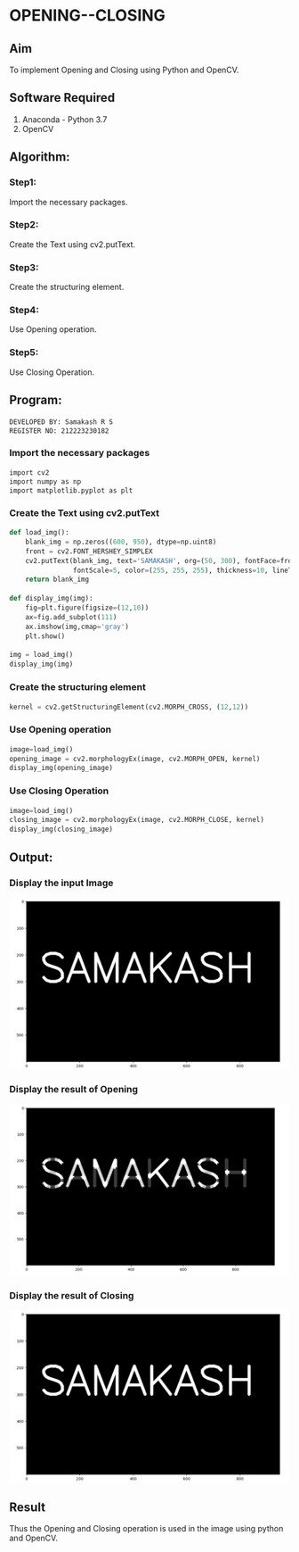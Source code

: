 # OPENING--CLOSING
## Aim
To implement Opening and Closing using Python and OpenCV.

## Software Required
1. Anaconda - Python 3.7
2. OpenCV
## Algorithm:
### Step1:
Import the necessary packages.

### Step2:
Create the Text using cv2.putText.

### Step3:
Create the structuring element.

### Step4:
Use Opening operation.

### Step5:
Use Closing Operation.
 
## Program:
```
DEVELOPED BY: Samakash R S
REGISTER NO: 212223230182
```
### Import the necessary packages
```
import cv2
import numpy as np
import matplotlib.pyplot as plt
```
### Create the Text using cv2.putText
```python
def load_img():
    blank_img = np.zeros((600, 950), dtype=np.uint8)
    front = cv2.FONT_HERSHEY_SIMPLEX
    cv2.putText(blank_img, text='SAMAKASH', org=(50, 300), fontFace=front, 
                fontScale=5, color=(255, 255, 255), thickness=10, lineType=cv2.LINE_AA)
    return blank_img

def display_img(img):
    fig=plt.figure(figsize=(12,10))
    ax=fig.add_subplot(111)
    ax.imshow(img,cmap='gray')
    plt.show()

img = load_img()
display_img(img)
```
### Create the structuring element
```python
kernel = cv2.getStructuringElement(cv2.MORPH_CROSS, (12,12))
```
### Use Opening operation
```python
image=load_img()
opening_image = cv2.morphologyEx(image, cv2.MORPH_OPEN, kernel)
display_img(opening_image)
```
### Use Closing Operation
```python
image=load_img()
closing_image = cv2.morphologyEx(image, cv2.MORPH_CLOSE, kernel)
display_img(closing_image)
```
## Output:

### Display the input Image

![alt text](<Screenshot 2025-05-06 090009.png>)

### Display the result of Opening

![alt text](<Screenshot 2025-05-06 085546.png>)

### Display the result of Closing

![alt text](<Screenshot 2025-05-06 090009.png>)

## Result
Thus the Opening and Closing operation is used in the image using python and OpenCV.

